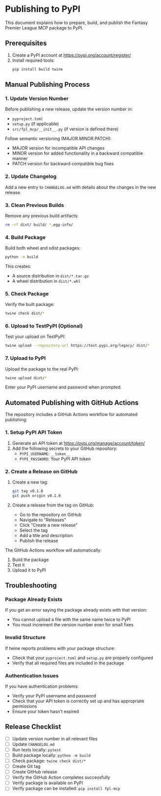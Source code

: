 # Publishing to PyPI

This document explains how to prepare, build, and publish the Fantasy Premier League MCP package to PyPI.

## Prerequisites

1. Create a PyPI account at https://pypi.org/account/register/
2. Install required tools:
   ```bash
   pip install build twine
   ```

## Manual Publishing Process

### 1. Update Version Number

Before publishing a new release, update the version number in:
- `pyproject.toml`
- `setup.py` (if applicable)
- `src/fpl_mcp/__init__.py` (if version is defined there)

Follow semantic versioning (MAJOR.MINOR.PATCH):
- MAJOR version for incompatible API changes
- MINOR version for added functionality in a backward compatible manner
- PATCH version for backward compatible bug fixes

### 2. Update Changelog

Add a new entry to `CHANGELOG.md` with details about the changes in the new release.

### 3. Clean Previous Builds

Remove any previous build artifacts:

```bash
rm -rf dist/ build/ *.egg-info/
```

### 4. Build Package

Build both wheel and sdist packages:

```bash
python -m build
```

This creates:
- A source distribution in `dist/*.tar.gz`
- A wheel distribution in `dist/*.whl`

### 5. Check Package 

Verify the built package:

```bash
twine check dist/*
```

### 6. Upload to TestPyPI (Optional)

Test your upload on TestPyPI:

```bash
twine upload --repository-url https://test.pypi.org/legacy/ dist/*
```

### 7. Upload to PyPI

Upload the package to the real PyPI:

```bash
twine upload dist/*
```

Enter your PyPI username and password when prompted.

## Automated Publishing with GitHub Actions

The repository includes a GitHub Actions workflow for automated publishing:

### 1. Setup PyPI API Token

1. Generate an API token at https://pypi.org/manage/account/token/
2. Add the following secrets to your GitHub repository:
   - `PYPI_USERNAME`: `__token__`
   - `PYPI_PASSWORD`: Your PyPI API token

### 2. Create a Release on GitHub

1. Create a new tag:
   ```bash
   git tag v0.1.0
   git push origin v0.1.0
   ```

2. Create a release from the tag on GitHub:
   - Go to the repository on GitHub
   - Navigate to "Releases"
   - Click "Create a new release"
   - Select the tag
   - Add a title and description
   - Publish the release

The GitHub Actions workflow will automatically:
1. Build the package
2. Test it
3. Upload it to PyPI

## Troubleshooting

### Package Already Exists

If you get an error saying the package already exists with that version:
- You cannot upload a file with the same name twice to PyPI
- You must increment the version number even for small fixes

### Invalid Structure

If twine reports problems with your package structure:
- Check that your `pyproject.toml` and `setup.py` are properly configured
- Verify that all required files are included in the package

### Authentication Issues

If you have authentication problems:
- Verify your PyPI username and password
- Check that your API token is correctly set up and has appropriate permissions
- Ensure your token hasn't expired

## Release Checklist

- [ ] Update version number in all relevant files
- [ ] Update `CHANGELOG.md`
- [ ] Run tests locally: `pytest`
- [ ] Build package locally: `python -m build`
- [ ] Check package: `twine check dist/*`
- [ ] Create Git tag
- [ ] Create GitHub release
- [ ] Verify the GitHub Action completes successfully
- [ ] Verify package is available on PyPI
- [ ] Verify package can be installed: `pip install fpl-mcp`
